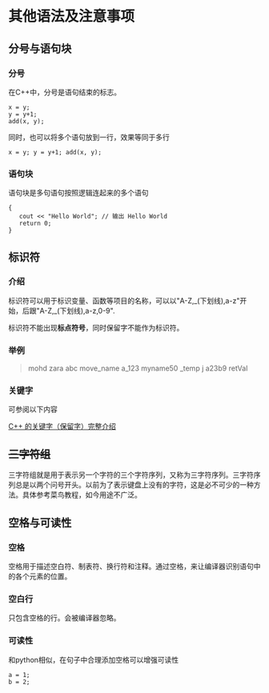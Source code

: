# 其他语法及注意事项

## 分号与语句块

### 分号

在C++中，分号是语句结束的标志。

```
x = y;
y = y+1;
add(x, y);
```

同时，也可以将多个语句放到一行，效果等同于多行

```
x = y; y = y+1; add(x, y);
```

### 语句块

语句块是多句语句按照逻辑连起来的多个语句

```
{
   cout << "Hello World"; // 输出 Hello World
   return 0;
}
```

## 标识符

### 介绍

标识符可以用于标识变量、函数等项目的名称，可以以"A-Z,\_(下划线),a-z"开始，后跟"A-Z,\_(下划线),a-z,0-9".

标识符不能出现**标点符号**，同时保留字不能作为标识符。

### 举例

> mohd       zara    abc   move_name  a_123
> myname50   _temp   j     a23b9      retVal

### 关键字

可参阅以下内容

[C++ 的关键字（保留字）完整介绍](https://www.runoob.com/w3cnote/cpp-keyword-intro.html)

## ~~三字符组~~

三字符组就是用于表示另一个字符的三个字符序列，又称为三字符序列。三字符序列总是以两个问号开头。以前为了表示键盘上没有的字符，这是必不可少的一种方法。具体参考菜鸟教程，如今用途不广泛。

## 空格与可读性

### 空格

空格用于描述空白符、制表符、换行符和注释。通过空格，来让编译器识别语句中的各个元素的位置。

### 空白行

只包含空格的行。会被编译器忽略。

### 可读性

和python相似，在句子中合理添加空格可以增强可读性

```
a = 1;
b = 2;
```
